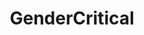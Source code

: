 ---
title: GenderCritical
crosslinks:
- asktransgender
- science
- GenderCriticalGuys
- Radical_Feminists
- Gender_Critical
- anarcha
- GenderCynical
- AskReddit
- TwoXChromosomes
- news
- changemyview
- traaaaaaannnnnnnnnns
- atheism
- AskFeminists
- socialism
- feminist_videos
- KotakuInAction
- MensRights
- RadFemMothering
---